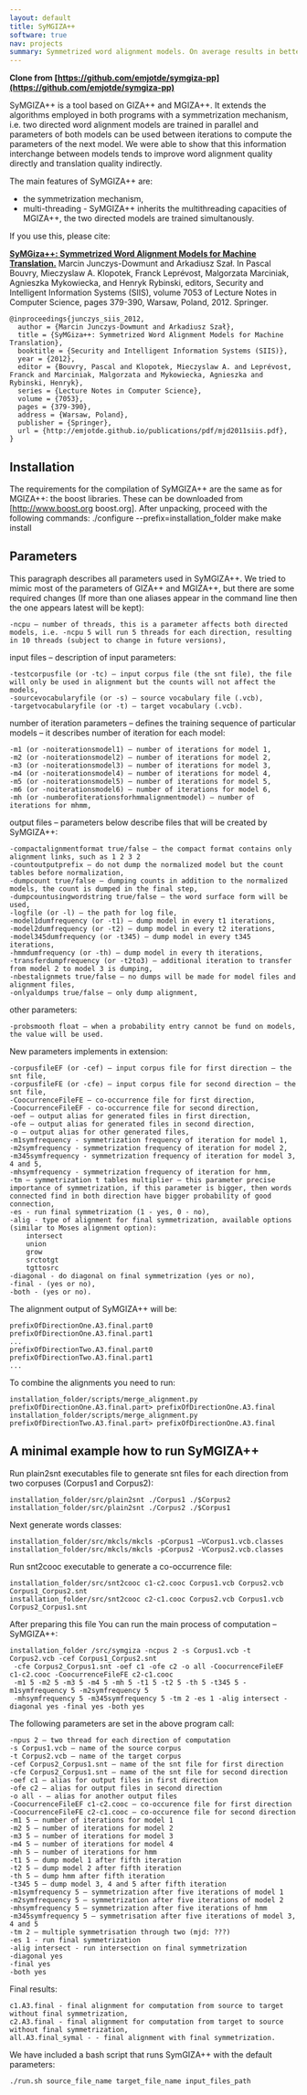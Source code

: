 ```yaml
---
layout: default
title: SyMGIZA++
software: true
nav: projects
summary: Symmetrized word alignment models. On average results in better alignment quality than MGIZA++.
---
```


__Clone from [https://github.com/emjotde/symgiza-pp](https://github.com/emjotde/symgiza-pp)__

SyMGIZA++ is a tool based on GIZA++ and MGIZA++. It extends the algorithms employed in both programs with a symmetrization mechanism, i.e. two directed word alignment models are trained in parallel and parameters of both models can be used between iterations to compute the parameters of the next model. We were able to show that this information interchange between models tends to improve word alignment quality directly and translation quality indirectly. 

The main features of SyMGIZA++ are:
 * the symmetrization mechanism,
 * multi-threading - SyMGIZA++ inherits the multithreading capacities of MGIZA++, the two directed models are trained simultanously.

If you use this, please cite:

[__SyMGiza++: Symmetrized Word Alignment Models for Machine Translation.__](http://emjotde.github.io/publications/pdf/mjd2011siis.pdf) Marcin Junczys-Dowmunt and Arkadiusz Szał. In Pascal Bouvry, Mieczyslaw A. Klopotek, Franck Leprévost, Malgorzata Marciniak, Agnieszka Mykowiecka, and Henryk Rybinski, editors, Security and Intelligent Information Systems (SIIS), volume 7053 of Lecture Notes in Computer Science, pages 379-390, Warsaw, Poland, 2012. Springer.

    @inproceedings{junczys_siis_2012,
      author = {Marcin Junczys-Dowmunt and Arkadiusz Szał},
      title = {SyMGiza++: Symmetrized Word Alignment Models for Machine Translation},
      booktitle = {Security and Intelligent Information Systems (SIIS)},
      year = {2012},
      editor = {Bouvry, Pascal and Klopotek, Mieczyslaw A. and Leprévost, Franck and Marciniak, Malgorzata and Mykowiecka, Agnieszka and Rybinski, Henryk},
      series = {Lecture Notes in Computer Science},
      volume = {7053},
      pages = {379-390},
      address = {Warsaw, Poland},
      publisher = {Springer},
      url = {http://emjotde.github.io/publications/pdf/mjd2011siis.pdf},
    }


Installation
------------

The requirements for the compilation of SyMGIZA++ are the same as for MGIZA++: the boost libraries. These can be downloaded from [http://www.boost.org boost.org]. After unpacking, proceed with the following commands:
 ./configure --prefix=installation_folder
 make
 make install

Parameters
----------

This paragraph describes all parameters used in SyMGIZA++. We tried to mimic most of the parameters of GIZA++ and MGIZA++, but there are some required changes (If more than one aliases appear in the command line then the one appears latest will be kept):

    -ncpu – number of threads, this is a parameter affects both directed models, i.e. -ncpu 5 will run 5 threads for each direction, resulting in 10 threads (subject to change in future versions),

input files – description of input parameters:

    -testcorpusfile (or -tc) – input corpus file (the snt file), the file will only be used in alignment but the counts will not affect the models,
    -sourcevocabularyfile (or -s) – source vocabulary file (.vcb),
    -targetvocabularyfile (or -t) – target vocabulary (.vcb).

number of iteration parameters – defines the training sequence of particular models – it describes number of iteration for each model:

    -m1 (or -noiterationsmodel1) – number of iterations for model 1,
    -m2 (or -noiterationsmodel2) – number of iterations for model 2,
    -m3 (or -noiterationsmodel3) – number of iterations for model 3,
    -m4 (or -noiterationsmodel4) – number of iterations for model 4,
    -m5 (or -noiterationsmodel5) – number of iterations for model 5,
    -m6 (or -noiterationsmodel6) – number of iterations for model 6,
    -mh (or -numberofiterationsforhmmalignmentmodel) – number of iterations for mhmm,

output files – parameters below describe files that will be created by SyMGIZA++:

    -compactalignmentformat true/false – the compact format contains only alignment links, such as 1 2 3 2
    -countoutputprefix – do not dump the normalized model but the count tables before normalization,
    -dumpcount true/false – dumping counts in addition to the normalized models, the count is dumped in the final step,
    -dumpcountusingwordstring true/false – the word surface form will be used,
    -logfile (or -l) – the path for log file,
    -model1dumfrequency (or -t1) – dump model in every t1 iterations,
    -model2dumfrequency (or -t2) – dump model in every t2 iterations,
    -model345dumfrequency (or -t345) – dump model in every t345 iterations,
    -hmmdumfrequency (or -th) – dump model in every th iterations,
    -transferdumpfrequency (or -t2to3) – additional iteration to transfer from model 2 to model 3 is dumping,
    -nbestalignmets true/false – no dumps will be made for model files and alignment files,
    -onlyaldumps true/false – only dump alignment,

other parameters:

    -probsmooth float – when a probability entry cannot be fund on models, the value will be used.

New parameters implements in extension:

    -corpusfileEF (or -cef) – input corpus file for first direction – the snt file,
    -corpusfileFE (or -cfe) – input corpus file for second direction – the snt file,
    -CoocurrenceFileFE – co-occurrence file for first direction,
    -CoocurrenceFileEF - co-occurrence file for second direction,
    -oef – output alias for generated files in first direction,
    -ofe – output alias for generated files in second direction,
    -o – output alias for other generated files,
    -m1symfrequency - symmetrization frequency of iteration for model 1,
    -m2symfrequency - symmetrization frequency of iteration for model 2,
    -m345symfrequency - symmetrization frequency of iteration for model 3, 4 and 5,
    -mhsymfrequency - symmetrization frequency of iteration for hmm,
    -tm – symmetrization t tables multiplier – this parameter precise importance of symmetrization, if this parameter is bigger, then words connected find in both direction have bigger probability of good connection,
    -es - run final symmetrization (1 - yes, 0 - no),
    -alig - type of alignment for final symmetrization, available options (similar to Moses alignment option):
        intersect
        union
        grow
        srctotgt
        tgttosrc
    -diagonal - do diagonal on final symmetrization (yes or no),
    -final - (yes or no),
    -both - (yes or no).

The alignment output of SyMGIZA++ will be:

    prefixOfDirectionOne.A3.final.part0
    prefixOfDirectionOne.A3.final.part1
    ...
    prefixOfDirectionTwo.A3.final.part0
    prefixOfDirectionTwo.A3.final.part1
    ...
    
To combine the alignments you need to run:

    installation_folder/scripts/merge_alignment.py prefixOfDirectionOne.A3.final.part> prefixOfDirectionOne.A3.final
    installation_folder/scripts/merge_alignment.py prefixOfDirectionTwo.A3.final.part> prefixOfDirectionOne.A3.final


A minimal example how to run SyMGIZA++
--------------------------------------

Run plain2snt executables file to generate snt files for each direction from two corpuses (Corpus1 and Corpus2):

    installation_folder/src/plain2snt ./Corpus1 ./$Corpus2
    installation_folder/src/plain2snt ./Corpus2 ./$Corpus1

Next generate words classes:

    installation_folder/src/mkcls/mkcls -pCorpus1 –VCorpus1.vcb.classes
    installation_folder/src/mkcls/mkcls -pCorpus2 -VCorpus2.vcb.classes

Run snt2cooc executable to generate a co-occurrence file:
    
    installation_folder/src/snt2cooc c1-c2.cooc Corpus1.vcb Corpus2.vcb Corpus1_Corpus2.snt
    installation_folder/src/snt2cooc c2-c1.cooc Corpus2.vcb Corpus1.vcb Corpus2_Corpus1.snt

After preparing this file You can run the main process of computation – SyMGIZA++:
 
    installation_folder /src/symgiza -ncpus 2 -s Corpus1.vcb -t Corpus2.vcb -cef Corpus1_Corpus2.snt
     -cfe Corpus2_Corpus1.snt -oef c1 -ofe c2 -o all -CoocurrenceFileEF c1-c2.cooc -CoocurrenceFileFE c2-c1.cooc
     -m1 5 -m2 5 -m3 5 -m4 5 -mh 5 -t1 5 -t2 5 -th 5 -t345 5 -m1symfrequency 5 -m2symfrequency 5
     -mhsymfrequency 5 -m345symfrequency 5 -tm 2 -es 1 -alig intersect -diagonal yes -final yes -both yes

The following parameters are set in the above program call:

    -npus 2 – two thread for each direction of computation
    -s Corpus1.vcb – name of the source corpus
    -t Corpus2.vcb – name of the target corpus
    -cef Corpus2_Corpus1.snt – name of the snt file for first direction
    -cfe Corpus2_Corpus1.snt – name of the snt file for second direction
    -oef c1 – alias for output files in first direction
    -ofe c2 – alias for output files in second direction
    -o all - – alias for another output files
    -CoocurrenceFileEF c1-c2.cooc – co-occurence file for first direction
    -CoocurrenceFileFE c2-c1.cooc – co-occurence file for second direction
    -m1 5 – number of iterations for model 1
    -m2 5 – number of iterations for model 2
    -m3 5 – number of iterations for model 3
    -m4 5 – number of iterations for model 4
    -mh 5 – number of iterations for hmm
    -t1 5 – dump model 1 after fifth iteration
    -t2 5 – dump model 2 after fifth iteration
    -th 5 – dump hmm after fifth iteration
    -t345 5 – dump model 3, 4 and 5 after fifth iteration
    -m1symfrequency 5 – symmetrization after five iterations of model 1
    -m2symfrequency 5 – symmetrization after five iterations of model 2
    -mhsymfrequency 5 – symmetrization after five iterations of hmm
    -m345symfrequency 5 – symmetrisation after five iterations of model 3, 4 and 5
    -tm 2 – multiple symmetrisation through two (mjd: ???)
    -es 1 - run final symmetrization
    -alig intersect - run intersection on final symmetrization
    -diagonal yes
    -final yes
    -both yes

Final results:

    c1.A3.final - final alignment for computation from source to target without final symmetrization,
    c2.A3.final - final alignment for computation from target to source without final symmetrization,
    all.A3.final_symal - - final alignment with final symmetrization.

We have included a bash script that runs SymGIZA++ with the default parameters:
    
    ./run.sh source_file_name target_file_name input_files_path
